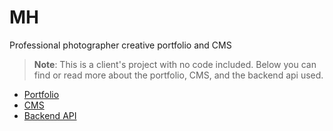 # MH
Professional photographer creative portfolio and CMS 

> **Note**: This is a client's project with no code included. Below you can find or read more about the portfolio, CMS, and the backend api used.

- [Portfolio](https://github.com/Osama-NA/MH/tree/main/portfolio)
- [CMS](https://github.com/Osama-NA/MH/tree/main/cms)
- [Backend API](https://github.com/Osama-NA/MH/tree/main/backend)

